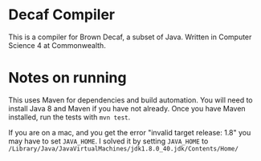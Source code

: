 # Decaf Compiler

This is a compiler for Brown Decaf, a subset of Java. Written in Computer Science 4 at Commonwealth.

# Notes on running

This uses Maven for dependencies and build automation. You will need to install Java 8 and Maven if you have not already. Once you have Maven installed, run the tests with `mvn test`.

If you are on a mac, and you get the error "invalid target release: 1.8" you may have to set `JAVA_HOME`. I solved it by setting `JAVA_HOME` to `/Library/Java/JavaVirtualMachines/jdk1.8.0_40.jdk/Contents/Home/`
